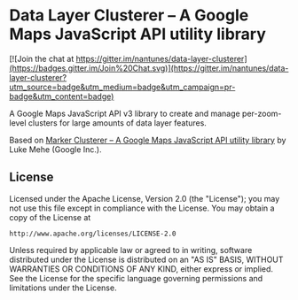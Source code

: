 Data Layer Clusterer – A Google Maps JavaScript API utility library
==============

[![Join the chat at https://gitter.im/nantunes/data-layer-clusterer](https://badges.gitter.im/Join%20Chat.svg)](https://gitter.im/nantunes/data-layer-clusterer?utm_source=badge&utm_medium=badge&utm_campaign=pr-badge&utm_content=badge)

A Google Maps JavaScript API v3 library to create and manage per-zoom-level clusters for large amounts of data layer features.

Based on [Marker Clusterer – A Google Maps JavaScript API utility library](https://github.com/googlemaps/js-marker-clusterer) by Luke Mehe (Google Inc.).

## License

Licensed under the Apache License, Version 2.0 (the "License");
you may not use this file except in compliance with the License.
You may obtain a copy of the License at

    http://www.apache.org/licenses/LICENSE-2.0

Unless required by applicable law or agreed to in writing, software
distributed under the License is distributed on an "AS IS" BASIS,
WITHOUT WARRANTIES OR CONDITIONS OF ANY KIND, either express or implied.
See the License for the specific language governing permissions and
limitations under the License.
